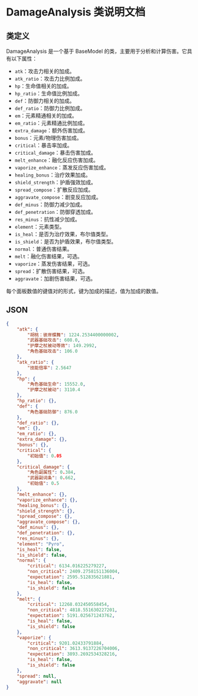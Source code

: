 # DamageAnalysis 类说明文档

## 类定义

DamageAnalysis 是一个基于 BaseModel 的类，主要用于分析和计算伤害。它具有以下属性：

- `atk`：攻击力相关的加成。
- `atk_ratio`：攻击力比例加成。
- `hp`：生命值相关的加成。
- `hp_ratio`：生命值比例加成。
- `def`：防御力相关的加成。
- `def_ratio`：防御力比例加成。
- `em`：元素精通相关的加成。
- `em_ratio`：元素精通比例加成。
- `extra_damage`：额外伤害加成。
- `bonus`：元素/物理伤害加成。
- `critical`：暴击率加成。
- `critical_damage`：暴击伤害加成。
- `melt_enhance`：融化反应伤害加成。
- `vaporize_enhance`：蒸发反应伤害加成。
- `healing_bonus`：治疗效果加成。
- `shield_strength`：护盾强效加成。
- `spread_compose`：扩散反应加成。
- `aggravate_compose`：剧变反应加成。
- `def_minus`：防御力减少加成。
- `def_penetration`：防御穿透加成。
- `res_minus`：抗性减少加成。
- `element`：元素类型。
- `is_heal`：是否为治疗效果，布尔值类型。
- `is_shield`：是否为护盾效果，布尔值类型。
- `normal`：普通伤害结果。
- `melt`：融化伤害结果，可选。
- `vaporize`：蒸发伤害结果，可选。
- `spread`：扩散伤害结果，可选。
- `aggravate`：加剧伤害结果，可选。

每个面板数值的键值对的形式，键为加成的描述，值为加成的数值。

## JSON

```json
{
    "atk": {
        "胡桃：彼岸蝶舞": 1224.2534400000002,
        "武器基础攻击": 608.0,
        "护摩之杖被动等效": 149.2992,
        "角色基础攻击": 106.0
    },
    "atk_ratio": {
        "技能倍率": 2.5647
    },
    "hp": {
        "角色基础生命": 15552.0,
        "护摩之杖被动": 3110.4
    },
    "hp_ratio": {},
    "def": {
        "角色基础防御": 876.0
    },
    "def_ratio": {},
    "em": {},
    "em_ratio": {},
    "extra_damage": {},
    "bonus": {},
    "critical": {
        "初始值": 0.05
    },
    "critical_damage": {
        "角色副属性": 0.384,
        "武器副词条": 0.662,
        "初始值": 0.5
    },
    "melt_enhance": {},
    "vaporize_enhance": {},
    "healing_bonus": {},
    "shield_strength": {},
    "spread_compose": {},
    "aggravate_compose": {},
    "def_minus": {},
    "def_penetration": {},
    "res_minus": {},
    "element": "Pyro",
    "is_heal": false,
    "is_shield": false,
    "normal": {
        "critical": 6134.016225279227,
        "non_critical": 2409.2758151136004,
        "expectation": 2595.512835621881,
        "is_heal": false,
        "is_shield": false
    },
    "melt": {
        "critical": 12268.032450558454,
        "non_critical": 4818.551630227201,
        "expectation": 5191.025671243762,
        "is_heal": false,
        "is_shield": false
    },
    "vaporize": {
        "critical": 9201.02433791884,
        "non_critical": 3613.9137226704006,
        "expectation": 3893.2692534328216,
        "is_heal": false,
        "is_shield": false
    },
    "spread": null,
    "aggravate": null
}
```